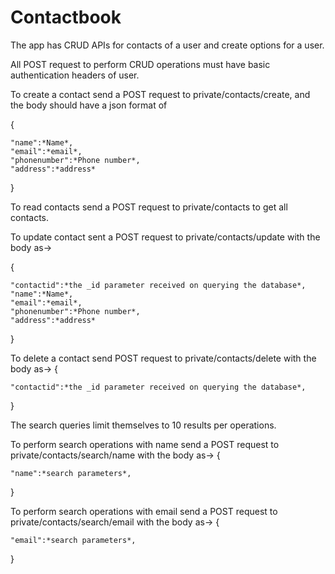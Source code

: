 # Contactbook

The app has CRUD APIs for contacts of a user and create options for a user.

All POST request to perform CRUD operations must have basic authentication headers of user.

To create a contact send a POST request to private/contacts/create, and the body should have a json format of

{

	"name":*Name*,
	"email":*email*,
	"phonenumber":*Phone number*,
	"address":*address*
	
}

To read contacts send a POST request to private/contacts to get all contacts.

  
To update contact sent a POST request to private/contacts/update with the body as->
  
{

  	"contactid":*the _id parameter received on querying the database*,
	"name":*Name*,
	"email":*email*,
	"phonenumber":*Phone number*,
	"address":*address*
	
}
  
To delete a contact send POST request to private/contacts/delete with the body as->
{

 	"contactid":*the _id parameter received on querying the database*,
  
}
  
The search queries limit themselves to 10 results per operations.

To perform search operations with name send a POST request to private/contacts/search/name with the body as->
{

 	"name":*search parameters*,
  
}
  
To perform search operations with email send a POST request to private/contacts/search/email with the body as->
{

 	"email":*search parameters*,
  
}
